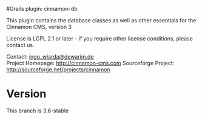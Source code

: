 #Grails plugin: cinnamon-db

This plugin contains the database classes as well as other essentials for the Cinnamon CMS, version 3

License is LGPL 2.1 or later - if you require other license conditions, please contact us.

Contact: ingo_wiarda@dewarim.de  
Project Homepage: http://cinnamon-cms.com
Sourceforge Project: http://sourceforge.net/projects/cinnamon  

# Version
This branch is 3.6-stable